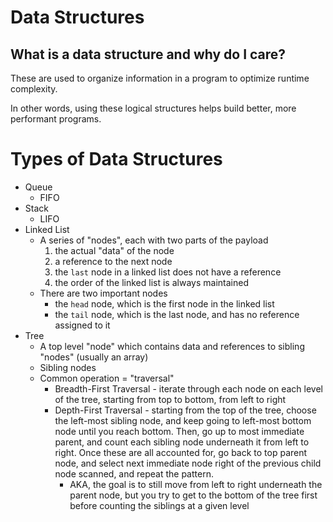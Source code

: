 # Data Structures

## What is a data structure and why do I care?

These are used to organize information in a program to optimize runtime complexity.

In other words, using these logical structures helps build better, more performant programs.

# Types of Data Structures

- Queue
    - FIFO
- Stack
    - LIFO
- Linked List
    - A series of "nodes", each with two parts of the payload
        1. the actual "data" of the node
        2. a reference to the next node
        3. the `last` node in a linked list does not have a reference
        4. the order of the linked list is always maintained
    - There are two important nodes
        - the `head` node, which is the first node in the linked list
        - the `tail` node, which is the last node, and has no reference assigned to it
- Tree
    - A top level "node" which contains data and references to sibling "nodes" (usually an array)
    - Sibling nodes
    - Common operation = "traversal"
        - Breadth-First Traversal - iterate through each node on each level of the tree, starting from top to bottom, from left to right
        - Depth-First Traversal - starting from the top of the tree, choose the left-most sibling node, and keep going to left-most bottom node until you reach bottom. Then, go up to most immediate parent, and count each sibling node underneath it from left to right. Once these are all accounted for, go back to top parent node, and select next immediate node right of the previous child node scanned, and repeat the pattern. 
            - AKA, the goal is to still move from left to right underneath the parent node, but you try to get to the bottom of the tree first before counting the siblings at a given level